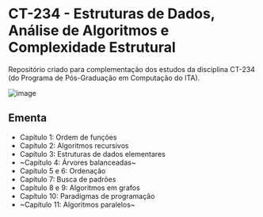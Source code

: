 # CT-234 - Estruturas de Dados, Análise de Algoritmos e Complexidade Estrutural

Repositório criado para complementação dos estudos da disciplina CT-234 (do Programa de Pós-Graduação em Computação do ITA). 

![image](https://user-images.githubusercontent.com/20509814/182910448-45d2d9a1-d9e3-4f44-82c5-85fbd28def63.png)


## Ementa
- Capítulo 1: Ordem de funções
- Capítulo 2: Algoritmos recursivos
- Capítulo 3: Estruturas de dados elementares
- ~Capítulo 4: Árvores balanceadas~
- Capítulo 5 e 6: Ordenação
- Capítulo 7: Busca de padrões
- Capítulo 8 e 9: Algoritmos em grafos
- Capítulo 10: Paradigmas de programação
- ~Capítulo 11: Algoritmos paralelos~
